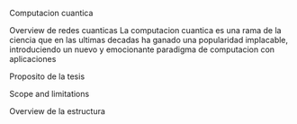 Computacion cuantica

Overview de redes cuanticas
La computacion cuantica es una rama de la ciencia que en las ultimas decadas ha ganado una popularidad implacable, introduciendo un nuevo y emocionante paradigma de computacion con aplicaciones 

Proposito de la tesis

Scope and limitations

Overview de la estructura